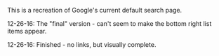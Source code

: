 This is a recreation of Google's current default search page.

12-26-16: The "final" version - can't seem to make the bottom right list items appear.

12-26-16: Finished - no links, but visually complete.

